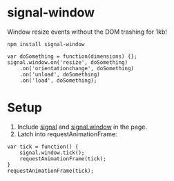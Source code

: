 signal-window
=============

Window resize events without the DOM trashing for 1kb!

```
npm install signal-window
```

```
var doSomething = function(dimensions) {};
signal.window.on('resize', doSomething)
	.on('orientationchange', doSomething)
	.on('unload', doSomething)
	.on('load', doSomething);
```

Setup
=============

1. Include [signal](https://github.com/JosephClay/signal) and [signal.window](https://github.com/JosephClay/signal.window) in the page.
2. Latch into requestAnimationFrame:
```
var tick = function() {
	signal.window.tick();
	requestAnimationFrame(tick);
}
requestAnimationFrame(tick);
```
